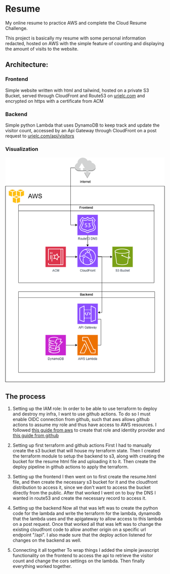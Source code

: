 # Resume

My online resume to practice AWS and complete the Cloud Resume Challenge.

This project is basically my resume with some personal information redacted, hosted on AWS with the simple feature of counting and displaying the amount of visits to the website. 

## Architecture:

### Frontend

Simple website written with html and tailwind, hosted on a private S3 Bucket, served through CloudFront and Route53 on [urielc.com](urielc.com) and encrypted on https with a certificate from ACM

### Backend

Simple python Lambda that uses DynamoDB to keep track and update the visitor count, accessed by an Api Gateway through CloudFront on a post request to [urielc.com/api/visitors](urielc.com/api/visitors)

### Visualization

![diagram visualization](./Diagram.png)

## The process

1. Setting up the IAM role:
In order to be able to use terraform to deploy and destroy my infra, I want to use github actions. To do so I must enable OIDC connection from github, such that aws allows github actions to assume my role and thus have access to AWS resources. 
I followed [this guide from aws](https://docs.aws.amazon.com/IAM/latest/UserGuide/id_roles_create_for-idp_oidc.html#idp_oidc_Create_GitHub) to create that role and identity provider and [this guide from github](https://docs.github.com/en/actions/security-for-github-actions/security-hardening-your-deployments/configuring-openid-connect-in-amazon-web-services)

2. Setting up first terraform and github actions
First I had to manually create the s3 bucket that will house my terraform state.
Then I created the terraform module to setup the backend to s3, along with creating the bucket for the resume html file and uploading it to it.
Then create the deploy pipeline in github actions to apply the terraform.

3. Setting up the frontend
I then went on to first create the resume.html file, and then create the necessary s3 bucket for it and the cloudfront distribution to access it, since we don't want to access the bucket directly from the public.
After that worked I went on to buy the DNS I wanted in route53 and create the necessary record to access it.

4. Setting up the backend
Now all that was left was to create the python code for the lambda and write the terraform for the lambda, dynamodb that the lambda uses and the apigateway to allow access to this lambda on a post request.
Once that worked all that was left was to change the existing cloudfront code to allow another origin on a specific url endpoint "/api".
I also made sure that the deploy action listened for changes on the backend as well.

5. Connecting it all together
To wrap things I added the simple javascript functionality on the frontend to access the api to retrieve the visitor count and change the cors settings on the lambda. Then finally everything worked together.